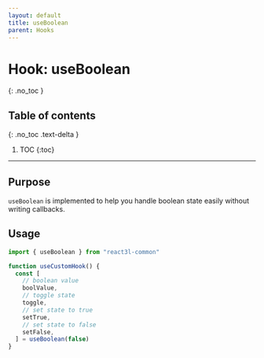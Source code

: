 ```yaml
---
layout: default
title: useBoolean
parent: Hooks
---
```


# Hook: useBoolean

{: .no_toc }

## Table of contents

{: .no_toc .text-delta }

1. TOC
   {:toc}

---

## Purpose

`useBoolean` is implemented to help you handle boolean state easily without writing callbacks.

## Usage

```ts
import { useBoolean } from "react3l-common"

function useCustomHook() {
  const [
    // boolean value
    boolValue,
    // toggle state
    toggle,
    // set state to true
    setTrue,
    // set state to false
    setFalse,
  ] = useBoolean(false)
}
```
